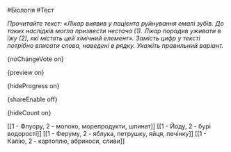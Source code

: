 #Біологія #Тест

*Прочитайте текст: «Лікар виявив у пацієнта руйнування емалі зубів. До таких наслідків могла призвести нестача (1). Лікар порадив уживати в їжу (2), які містять цей хімічний елемент». Замість цифр у тексті потрібно вписати слова, наведені в рядку. Укажіть правильний варіант.*

{noChangeVote on}

{preview on}

{hideProgress on}

{shareEnable off}

{hideCount on}

[[1 - Флуору, 2 - молоко, морепродукти, шпинат]]
[[1 - Йоду, 2 - бурі водорості]]
[[1 - Феруму, 2 - яблука, петрушку, яйця, печінку]]
[[1 - Калію, 2 - картоплю, абрикоси, cливи]]
